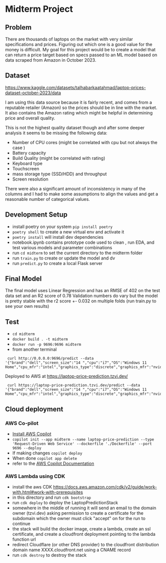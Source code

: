 # Midterm Project

## Problem

There are thousands of laptops on the market with very similar specifications and prices. Figuring out which one is a good value for the money is difficult. My goal for this project would be to create a model that can return a price target based on specs passed to an ML model based on data scraped from Amazon in October 2023. 

## Dataset

https://www.kaggle.com/datasets/talhabarkaatahmad/laptop-prices-dataset-october-2023/data

I am using this data source because it is fairly recent, and comes from a reputable retailer (Amazon) so the prices should be in line with the market. It also contains the Amazon rating which might be helpful in determining price and overall quality.

This is not the highest quality dataset though and after some deeper analysis it seems to be missing the following data:
- Number of CPU cores (might be correlated with cpu but not always the case )
- Battery capacity
- Build Quality (might be correlated with rating)
- Keyboard type
- Touchscreen
- mass storage type (SSD/HDD) and throughput
- Screen resolution

There were also a significant amount of inconsistency in many of the columns and I had to make some assumptions to align the values and get a reasonable number of categorical values.

## Development Setup
- install poetry on your system `pip install poetry`
- `poetry shell` to create a new virtual env and activate it
- `poetry install` will install dev dependencies
- notebook.ipynb contains prototype code used to clean , run EDA, and test various models and parameter combinations
- run `cd midterm` to set the current directory to the midterm folder
- run `train.py` to create or update the model and dv
- run `predict.py` to create a local Flask server

## Final Model

The final model uses Linear Regression and has an RMSE of 402 on the test data set and an R2 score of 0.78
Validation numbers do vary but the model is pretty stable with the r2 score +- 0.032 on multiple folds (run train.py to see your own results)

## Test
- `cd midterm`
- `docker build . -t midterm`
- `docker run -p 9696:9696 midterm`
- from another terminal
```
 curl http://0.0.0.0:9696/predict --data '{"brand":"dell","screen_size":"14 ","cpu":"i7","OS":"Windows 11 Home","cpu_mfr":"intel","graphics_type":"discrete","graphics_mfr":"nvidia","harddisk_gb":1000,"ram_gb":8}'
```

Deployed to AWS at https://laptop-price-prediction.tzvi.dev/

```
 curl https://laptop-price-prediction.tzvi.dev/predict --data '{"brand":"dell","screen_size":"14 ","cpu":"i7","OS":"Windows 11 Home","cpu_mfr":"intel","graphics_type":"discrete","graphics_mfr":"nvidia","harddisk_gb":1000,"ram_gb":8}'
```


## Cloud deployment

### AWS Co-pilot
- [Install AWS Copilot](https://docs.aws.amazon.com/AmazonECS/latest/developerguide/AWS_Copilot.html) 
- `copilot init --app midterm --name laptop-price-prediction --type 'Request-Driven Web Service' --dockerfile './Dockerfile' --port 9696 --deploy`
- If making changes `copilot deploy`
- When done `copilot app delete`
- refer to the [AWS Copilot Documentation](https://aws.github.io/copilot-cli/)

### AWS Lambda using CDK

- install the aws CDK https://docs.aws.amazon.com/cdk/v2/guide/work-with.html#work-with-prerequisites
- in this directory and run `cdk bootstrap`
- run `cdk deploy` to deploy the LaptopPredictionStack
- somewhere in the middle of running it will send an email to the domain owner (tzvi.dev) asking permission to create a certificate for the subdomain which the owner must click "accept" on for the run to continue
- the stack will build the docker image, create a lambda, create an ssl certificate, and create a cloudfront deployment pointing to the lambda function url
- redirect Cloudflare (or other DNS provider) to the cloudfront distribution domain name XXXX.cloudfront.net using a CNAME record
- run `cdk destroy` to destroy the stack

